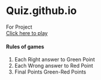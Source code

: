# Quiz.github.io
For Project<br>
[Click here to play](https://darknez07.github.io/Quizpro)

#### Rules of games
<ol>
  <li> Each Right answer to Green Point</li>
  <li> Each Wrong answer to Red Point</li>
  <li> Final Points Green-Red Points</li>
 </ol>
